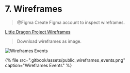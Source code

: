 # 7. Wireframes

> @Figma Create Figma account to inspect wireframes.

[Little Dragon Project Wireframes](https://www.figma.com/file/yven9vN4MOyAvjtKZ0vrkN/LittleDragon-DEV?node-id=544%3A37920)

> Download wireframes as image.

![Wireframes Events](.gitbook/assets/public_wireframes_events.png)

{% file src=".gitbook/assets/public\_wireframes\_events.png" caption="Wireframes Events" %}

